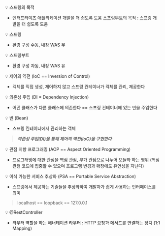 <aside>
💡 스프링의 목적

</aside>

- 엔터프라이즈 애플리케이션 개발을 더 쉽도록 도움 스프링부트의 목적 : 스프링 개발을 더 쉽도록 도움

<aside>
💡 스프링

</aside>

- 환경 구성 수동, 내장 WAS 무

<aside>
💡 스프링부트

</aside>

- 환경 구성 자동, 내장 WAS 유

<aside>
💡 제어의 역전 (IoC == Inversion of Control)

</aside>

- 객체를 직접 생성, 제어하지 않고 스프링 컨테이너가 객체를 관리, 제공한다

<aside>
💡 의존성 주입 (DI = Dependency Injection)

</aside>

- 어떤 클래스가 다른 클래스에 의존한다 == 스프링 컨테이너에 있는 빈을 주입한다

<aside>
💡 빈 (Bean)

</aside>

- 스프링 컨테이너에서 관리하는 객체

> ***의존성 주입(DI)을 통해 제어의 역전(IoC)을 구현한다***
> 

<aside>
💡 관점 지향 프로그래밍 (AOP == Aspect Oriented Programming)

</aside>

- 프로그래밍에 대한 관심을 핵심 관점, 부가 관점으로 나누어 모듈화 하는 행위 (핵심 관점 코드에 집중할 수 있으며 프로그램 변경과 확장에도 유연성을 지닌다)

<aside>
💡 이식 가능한 서비스 추상화 (PSA == Portable Service Abstraction)

</aside>

- 스프링에서 제공하는 기술들을 추상화하여 개발자가 쉽게 사용하는 인터페이스를 의미

> localhost == loopback == 127.0.0.1
> 

<aside>
💡 @RestController

</aside>

- 라우터 역할을 하는 애너테이션 라우터 : HTTP 요청과 메서드를 연결하는 장치 (1:1 Mapping)
